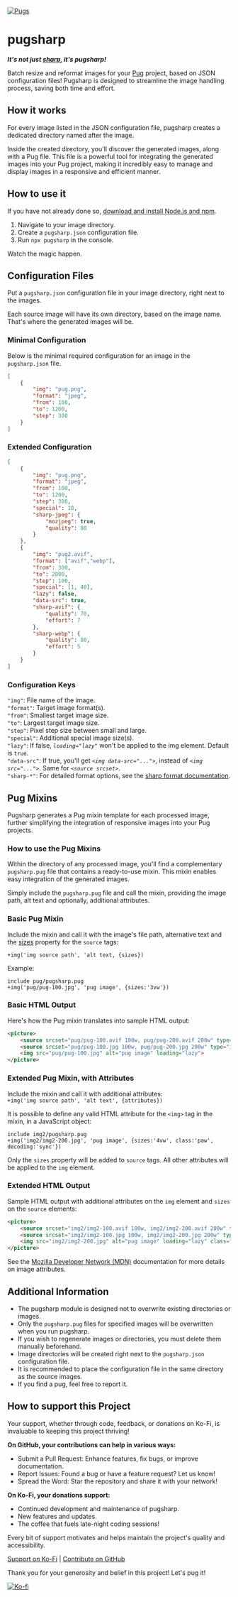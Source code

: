 [![Pugs](https://raw.githubusercontent.com/sebfried/pugsharp/main/docs/pugs.webp)](https://github.com/sebfried/pugsharp/)

# pugsharp

***It's not just [sharp](https://www.npmjs.com/package/sharp), it's pugsharp!***

Batch resize and reformat images for your [Pug](https://www.npmjs.com/package/pug) project, based on JSON configuration files! Pugsharp is designed to streamline the image handling process, saving both time and effort.

## How it works
For every image listed in the JSON configuration file, pugsharp creates a dedicated directory named after the image. 

Inside the created directory, you'll discover the generated images, along with a Pug file. This file is a powerful tool for integrating the generated images into your Pug project, making it incredibly easy to manage and display images in a responsive and efficient manner.

## How to use it
If you have not already done so, [download and install Node.js and npm](https://docs.npmjs.com/downloading-and-installing-node-js-and-npm).

1. Navigate to your image directory.
2. Create a `pugsharp.json` configuration file.
3. Run `npx pugsharp` in the console.

Watch the magic happen.

## Configuration Files
Put a `pugsharp.json` configuration file in your image directory, right next to the images.

Each source image will have its own directory, based on the image name. That's where the generated images will be. 

### Minimal Configuration
Below is the minimal required configuration for an image in the `pugsharp.json` file.

```json
[
    {
        "img": "pug.png",
        "format": "jpeg",
        "from": 100,
        "to": 1200,
        "step": 300
    }
]
```

### Extended Configuration
```json
[
    {
        "img": "pug.png",
        "format": "jpeg",
        "from": 100,
        "to": 1200,
        "step": 300,
        "special": 10,
        "sharp-jpeg": {
            "mozjpeg": true,
            "quality": 80
        }
    },
    {
        "img": "pug2.avif",
        "format": ["avif","webp"],
        "from": 300,
        "to": 2000,
        "step": 100,
        "special": [1, 40],
        "lazy": false,
        "data-src": true,
        "sharp-avif": {
            "quality": 70,
            "effort": 7
        },
        "sharp-webp": {
            "quality": 80,
            "effort": 5
        }
    }
]
```
### Configuration Keys
`"img"`: File name of the image.  
`"format"`: Target image format(s).  
`"from"`: Smallest target image size.  
`"to"`: Largest target image size.  
`"step"`: Pixel step size between small and large.  
`"special"`: Additional special image size(s).  
`"lazy"`: If false, *`loading="lazy"`* won't be applied to the img element. Default is `true`.  
`"data-src"`: If true, you'll get *`<img data-src="...">`*, instead of *`<img src="...">`*. Same for *`<source srcset>`*.   
`"sharp-*"`: For detailed format options, see the [sharp format documentation](https://sharp.pixelplumbing.com/api-output#toformat).

## Pug Mixins
Pugsharp generates a Pug mixin template for each processed image, further simplifying the integration of responsive images into your Pug projects.

### How to use the Pug Mixins
Within the directory of any processed image, you'll find a complementary `pugsharp.pug` file that contains a ready-to-use mixin. This mixin enables easy integration of the generated images. 

Simply include the `pugsharp.pug` file and call the mixin, providing the image path, alt text and optionally, additional attributes. 

### Basic Pug Mixin
Include the mixin and call it with the image's file path, alternative text and the [sizes](https://developer.mozilla.org/en-US/docs/Web/API/HTMLImageElement/sizes) property for the `source` tags:  

`+img('img source path', 'alt text, {sizes})`

Example:
```
include pug/pugsharp.pug
+img('pug/pug-100.jpg', 'pug image', {sizes:'3vw'})
```

### Basic HTML Output
Here's how the Pug mixin translates into sample HTML output:
```html
<picture>
    <source srcset="pug/pug-100.avif 100w, pug/pug-200.avif 200w" type="image/avif" sizes="3vw">
    <source srcset="pug/pug-100.jpg 100w, pug/pug-200.jpg 200w" type="image/jpg" sizes="3vw">
    <img src="pug/pug-100.jpg" alt="pug image" loading="lazy">
</picture>
```

### Extended Pug Mixin, with Attributes
Include the mixin and call it with additional attributes:  
`+img('img source path', 'alt text', {attributes})`

It is possible to define any valid HTML attribute for the `<img>` tag in the mixin, in a JavaScript object:  
```
include img2/pugsharp.pug
+img('img2/img2-200.jpg', 'pug image', {sizes:'4vw', class:'paw', decoding:'sync'})
```

Only the `sizes` property will be added to `source` tags. All other attributes will be applied to the `img` element.

### Extended HTML Output
Sample HTML output with additional attributes on the `img` element and `sizes` on the `source` elements:
```html
<picture>
    <source srcset="img2/img2-100.avif 100w, img2/img2-200.avif 200w" type="image/avif" sizes="4vw">
    <source srcset="img2/img2-100.jpg 100w, img2/img2-200.jpg 200w" type="image/jpg" sizes="4vw">
    <img src="img2/img2-200.jpg" alt="pug image" loading="lazy" class="paw" decoding="sync">
</picture>
```

See the [Mozilla Developer Network (MDN)](https://developer.mozilla.org/en-US/docs/Web/HTML/Element/img) documentation for more details on image attributes.

## Additional Information
* The pugsharp module is designed not to overwrite existing directories or images.
* Only the `pugsharp.pug` files for specified images will be overwritten when you run pugsharp.
* If you wish to regenerate images or directories, you must delete them manually beforehand.
* Image directories will be created right next to the `pugsharp.json` configuration file.
* It is recommended to place the configuration file in the same directory as the source images. 
* If you find a pug, feel free to report it.  

## How to support this Project
Your support, whether through code, feedback, or donations on Ko-Fi, is invaluable to keeping this project thriving!

**On GitHub, your contributions can help in various ways:**

* Submit a Pull Request: Enhance features, fix bugs, or improve documentation.
* Report Issues: Found a bug or have a feature request? Let us know!
* Spread the Word: Star the repository and share it with your network!

**On Ko-Fi, your donations support:**

* Continued development and maintenance of pugsharp.
* New features and updates.
* The coffee that fuels late-night coding sessions!

Every bit of support motivates and helps maintain the project's quality and accessibility. 

[Support on Ko-Fi](https://ko-fi.com/pugsharp) | [Contribute on GitHub](https://github.com/sebfried/pugsharp/)

Thank you for your generosity and belief in this project! Let's pug it!

[![Ko-fi](https://raw.githubusercontent.com/sebfried/pugsharp/main/docs/ko-fi.jpeg)](https://ko-fi.com/pugsharp)